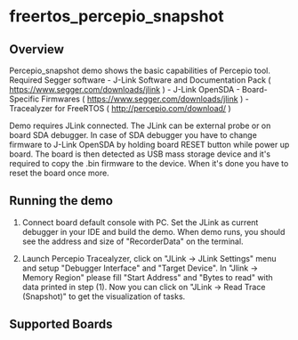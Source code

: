 # freertos_percepio_snapshot

## Overview

Percepio_snapshot demo shows the basic capabilities of Percepio tool.
Required Segger software 
    - J-Link Software and Documentation Pack ( https://www.segger.com/downloads/jlink )
    - J-Link OpenSDA - Board-Specific Firmwares ( https://www.segger.com/downloads/jlink )
    - Tracealyzer for FreeRTOS ( http://percepio.com/download/ )

Demo requires JLink connected. The JLink can be external probe or on board SDA debugger.
In case of SDA debugger you have to change firmware to J-Link OpenSDA by holding board RESET 
button while power up board. The board is then detected as USB mass storage device and it's 
required to copy the .bin firmware to the device. When it's done you have to reset the board 
once more.

## Running the demo

1) Connect board default console with PC. Set the JLink as current debugger in your IDE and build the demo.
When demo runs, you should see the address and size of "RecorderData" on the terminal.

2) Launch Percepio Tracealyzer, click on "JLink -> JLink Settings" menu and setup "Debugger Interface" and "Target Device".
In "Jlink -> Memory Region" please fill "Start Address" and "Bytes to read" with data printed in step (1).
Now you can click on "JLink -> Read Trace (Snapshot)" to get the visualization of tasks.

## Supported Boards
